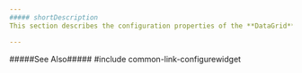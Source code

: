 ```yaml
---
##### shortDescription
This section describes the configuration properties of the **DataGrid** UI component.

---
```

#####See Also#####
#include common-link-configurewidget